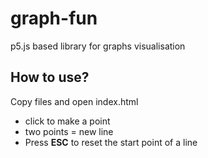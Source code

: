 # graph-fun
p5.js based library for graphs visualisation

## How to use?

Copy files and open index.html

* click to make a point
* two points = new line
* Press **ESC** to reset the start point of a line

